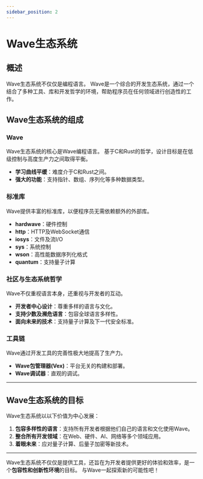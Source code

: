 ```yaml
---
sidebar_position: 2
---
```


# Wave生态系统

## 概述

Wave生态系统不仅仅是编程语言。
Wave是一个综合的开发生态系统，通过一个结合了多种工具、库和开发哲学的环境，帮助程序员在任何领域进行创造性的工作。

## Wave生态系统的组成

### Wave

Wave生态系统的核心是Wave编程语言。
基于C和Rust的哲学，设计目标是在低级控制与高度生产力之间取得平衡。

- **学习曲线平缓**：难度介于C和Rust之间。
- **强大的功能**：支持指针、数组、序列化等多种数据类型。

### 标准库

Wave提供丰富的标准库，以便程序员无需依赖额外的外部库。

- **hardwave**：硬件控制
- **http**：HTTP及WebSocket通信
- **iosys**：文件及流I/O
- **sys**：系统控制
- **wson**：高性能数据序列化格式
- **quantum**：支持量子计算

### 社区与生态系统哲学

Wave不仅重视语言本身，还重视与开发者的互动。

- **开发者中心设计**：尊重多样的语言与文化。
- **支持少数及濒危语言**：包容全球语言多样性。
- **面向未来的技术**：支持量子计算及下一代安全标准。

### 工具链

Wave通过开发工具的完善性极大地提高了生产力。

- **Wave包管理器(Vex)**：平台无关的构建和部署。
- **Wave调试器**：直观的调试。

---

## Wave生态系统的目标

Wave生态系统以以下价值为中心发展：

1. **包容多样性的语言**：支持所有开发者根据他们自己的语言和文化使用Wave。
2. **整合所有开发领域**：在Web、硬件、AI、网络等多个领域应用。
3. **着眼未来**：应对量子计算、后量子加密等新技术。

---

Wave生态系统不仅仅是提供工具，还旨在为开发者提供更好的体验和效率，是一个**包容性和创新性环境**的目标。
与Wave一起探索新的可能性吧！
